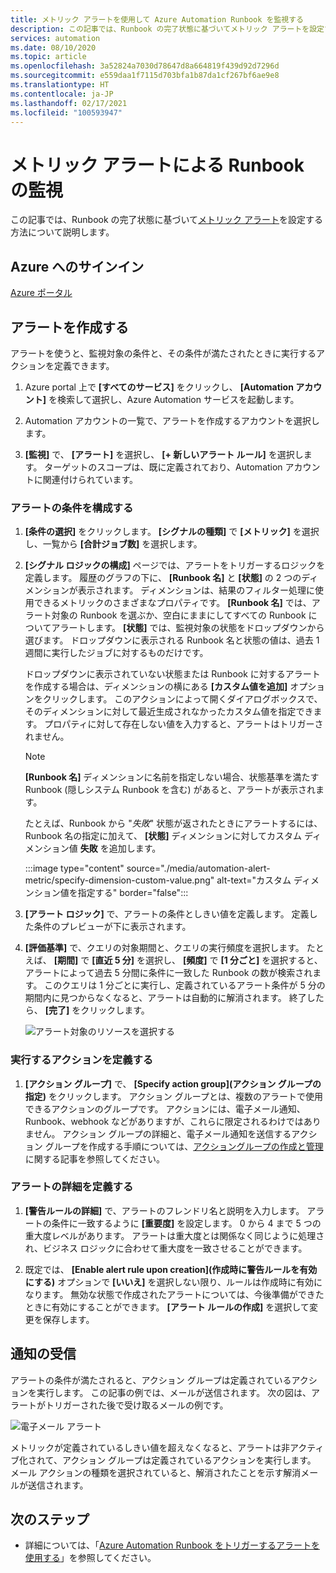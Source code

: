 ```yaml
---
title: メトリック アラートを使用して Azure Automation Runbook を監視する
description: この記事では、Runbook の完了状態に基づいてメトリック アラートを設定する方法について説明します。
services: automation
ms.date: 08/10/2020
ms.topic: article
ms.openlocfilehash: 3a52824a7030d78647d8a664819f439d92d7296d
ms.sourcegitcommit: e559daa1f7115d703bfa1b87da1cf267bf6ae9e8
ms.translationtype: HT
ms.contentlocale: ja-JP
ms.lasthandoff: 02/17/2021
ms.locfileid: "100593947"
---
```

# <a name="monitor-runbooks-with-metric-alerts"></a>メトリック アラートによる Runbook の監視

この記事では、Runbook の完了状態に基づいて[メトリック アラート](../azure-monitor/alerts/alerts-metric-overview.md)を設定する方法について説明します。

## <a name="sign-in-to-azure"></a>Azure へのサインイン

[Azure ポータル](https://portal.azure.com)

## <a name="create-alert"></a>アラートを作成する

アラートを使うと、監視対象の条件と、その条件が満たされたときに実行するアクションを定義できます。

1. Azure portal 上で **[すべてのサービス]** をクリックし、 **[Automation アカウント]** を検索して選択し、Azure Automation サービスを起動します。

2. Automation アカウントの一覧で、アラートを作成するアカウントを選択します。 

3. **[監視]** で、 **[アラート]** を選択し、 **[+ 新しいアラート ルール]** を選択します。 ターゲットのスコープは、既に定義されており、Automation アカウントに関連付けられています。

### <a name="configure-alert-criteria"></a>アラートの条件を構成する

1. **[条件の選択]** をクリックします。 **[シグナルの種類]** で **[メトリック]** を選択し、一覧から **[合計ジョブ数]** を選択します。

2. **[シグナル ロジックの構成]** ページでは、アラートをトリガーするロジックを定義します。 履歴のグラフの下に、 **[Runbook 名]** と **[状態]** の 2 つのディメンションが表示されます。 ディメンションは、結果のフィルター処理に使用できるメトリックのさまざまなプロパティです。 **[Runbook 名]** では、アラート対象の Runbook を選ぶか、空白にままにしてすべての Runbook についてアラートします。 **[状態]** では、監視対象の状態をドロップダウンから選びます。 ドロップダウンに表示される Runbook 名と状態の値は、過去 1 週間に実行したジョブに対するものだけです。

   ドロップダウンに表示されていない状態または Runbook に対するアラートを作成する場合は、ディメンションの横にある **[カスタム値を追加]** オプションをクリックします。 このアクションによって開くダイアログボックスで、そのディメンションに対して最近生成されなかったカスタム値を指定できます。 プロパティに対して存在しない値を入力すると、アラートはトリガーされません。

   > [!NOTE]
   > **[Runbook 名]** ディメンションに名前を指定しない場合、状態基準を満たす Runbook (隠しシステム Runbook を含む) があると、アラートが表示されます。

    たとえば、Runbook から "_失敗_" 状態が返されたときにアラートするには、Runbook 名の指定に加えて、 **[状態]** ディメンションに対してカスタム ディメンション値 **失敗** を追加します。

    :::image type="content" source="./media/automation-alert-metric/specify-dimension-custom-value.png" alt-text="カスタム ディメンション値を指定する" border="false":::

3. **[アラート ロジック]** で、アラートの条件としきい値を定義します。 定義した条件のプレビューが下に表示されます。

4. **[評価基準]** で、クエリの対象期間と、クエリの実行頻度を選択します。 たとえば、 **[期間]** で **[直近 5 分]** を選択し、 **[頻度]** で **[1 分ごと]** を選択すると、アラートによって過去 5 分間に条件に一致した Runbook の数が検索されます。 このクエリは 1 分ごとに実行し、定義されているアラート条件が 5 分の期間内に見つからなくなると、アラートは自動的に解消されます。 終了したら、 **[完了]** をクリックします。

   ![アラート対象のリソースを選択する](./media/automation-alert-activity-log/configure-signal-logic.png)

### <a name="define-the-action-to-take"></a>実行するアクションを定義する

1. **[アクション グループ]** で、 **[Specify action group]\(アクション グループの指定\)** をクリックします。 アクション グループとは、複数のアラートで使用できるアクションのグループです。 アクションには、電子メール通知、Runbook、webhook などがありますが、これらに限定されるわけではありません。 アクション グループの詳細と、電子メール通知を送信するアクション グループを作成する手順については、[アクショングループの作成と管理](../azure-monitor/alerts/action-groups.md)に関する記事を参照してください。

### <a name="define-alert-details"></a>アラートの詳細を定義する

1. **[警告ルールの詳細]** で、アラートのフレンドリ名と説明を入力します。 アラートの条件に一致するように **[重要度]** を設定します。 0 から 4 まで 5 つの重大度レベルがあります。 アラートは重大度とは関係なく同じように処理され、ビジネス ロジックに合わせて重大度を一致させることができます。

1. 既定では、 **[Enable alert rule upon creation]\(作成時に警告ルールを有効にする\)** オプションで **[いいえ]** を選択しない限り、ルールは作成時に有効になります。 無効な状態で作成されたアラートについては、今後準備ができたときに有効にすることができます。 **[アラート ルールの作成]** を選択して変更を保存します。

## <a name="receive-notification"></a>通知の受信

アラートの条件が満たされると、アクション グループは定義されているアクションを実行します。 この記事の例では、メールが送信されます。 次の図は、アラートがトリガーされた後で受け取るメールの例です。

![電子メール アラート](./media/automation-alert-activity-log/alert-email.png)

メトリックが定義されているしきい値を超えなくなると、アラートは非アクティブ化されて、アクション グループは定義されているアクションを実行します。 メール アクションの種類を選択されていると、解消されたことを示す解消メールが送信されます。

## <a name="next-steps"></a>次のステップ

* 詳細については、「[Azure Automation Runbook をトリガーするアラートを使用する](automation-create-alert-triggered-runbook.md)」を参照してください。
